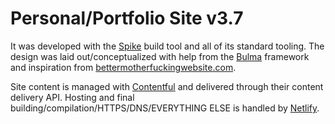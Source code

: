 # Personal/Portfolio Site v3.7

It was developed with the [Spike](https://spike.cf) build tool and all of its standard tooling. The design was laid out/conceptualized with help from the [Bulma](https://bulma.io) framework and inspiration from [bettermotherfuckingwebsite.com](http://bettermotherfuckingwebsite.com).

Site content is managed
with [Contentful](https://www.contentful.com) and delivered through their content delivery API. Hosting and final building/compilation/HTTPS/DNS/EVERYTHING ELSE is handled by [Netlify](https://www.netlify.com).
